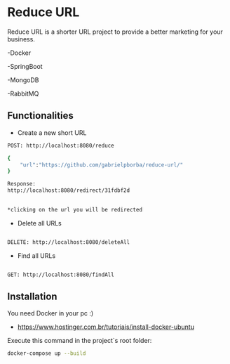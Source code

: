 # Reduce URL

Reduce URL is a shorter URL project to provide a better marketing for your business.

-Docker

-SpringBoot

-MongoDB

-RabbitMQ

## Functionalities

- Create a new short URL 
```bash
POST: http://localhost:8080/reduce

{
	"url":"https://github.com/gabrielpborba/reduce-url/"
}

Response:
http://localhost:8080/redirect/31fdbf2d
   

*clicking on the url you will be redirected

```
- Delete all URLs


```bash

DELETE: http://localhost:8080/deleteAll

```

- Find all URLs


```bash

GET: http://localhost:8080/findAll

```

## Installation



You need Docker in your pc :)
- https://www.hostinger.com.br/tutoriais/install-docker-ubuntu


Execute this command in the project`s root folder:
```bash
docker-compose up --build

